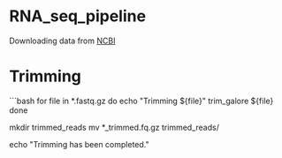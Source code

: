 # RNA_seq_pipeline

Downloading data from [NCBI](https://www.ncbi.nlm.nih.gov/sra)

<h1>Trimming</h1>
```bash
for file in *.fastq.gz
do
    echo "Trimming ${file}"
    trim_galore ${file}
done

mkdir trimmed_reads
mv *_trimmed.fq.gz trimmed_reads/

echo "Trimming has been completed."
```
